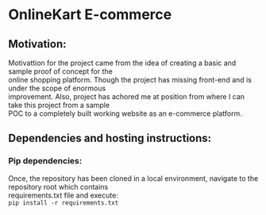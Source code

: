 # OnlineKart E-commerce

## Motivation:
  Motivattion for the project came from the idea of creating a basic and sample proof of concept for the      
  online shopping platform. Though the project has missing front-end and is under the scope of enormous     
  improvement. Also, project has achored me at position from where I can take this project from a sample   
  POC to a completely built working website as an e-commerce platform.  

## Dependencies and hosting instructions:
### Pip dependencies:
  Once, the repository has been cloned in a local environment, navigate to the repository root which contains  
  requirements.txt file and execute:  
  ```pip install -r requirements.txt```  